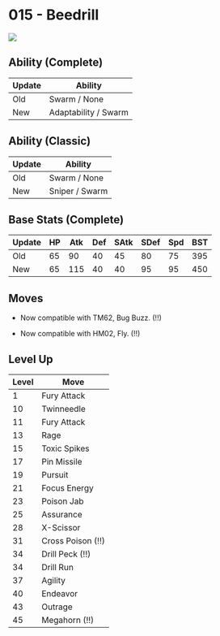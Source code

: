 # 015 - Beedrill
![][015]

## Ability (Complete)

Update | Ability
---    | ---
Old    | Swarm / None
New    | Adaptability / Swarm

## Ability (Classic)

Update | Ability
---    | ---
Old    | Swarm / None
New    | Sniper / Swarm

## Base Stats (Complete)

Update | HP | Atk | Def | SAtk | SDef | Spd | BST
---    | ---| --- | --- | ---  | ---  | --- | ---
Old    | 65 |  90 |  40 |  45  |  80  |  75  |  395
New    | 65 |  115 |  40 |  40  |  95  |  95  |  450

## Moves

 - Now compatible with TM62, Bug Buzz. (!!)

 - Now compatible with HM02, Fly. (!!)

## Level Up

Level | Move
---   | ---
  1   | Fury Attack
 10   | Twinneedle
 11   | Fury Attack
 13   | Rage
 15   | Toxic Spikes
 17   | Pin Missile
 19   | Pursuit
 21   | Focus Energy
 23   | Poison Jab
 25   | Assurance
 28   | X-Scissor
 31   | Cross Poison (!!)
 34   | Drill Peck (!!)
 34   | Drill Run
 37   | Agility
 40   | Endeavor
 43   | Outrage
 45   | Megahorn (!!)



[015]: /img/pokemon/015.png

